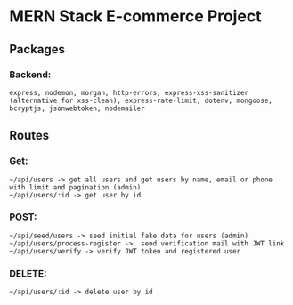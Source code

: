 # MERN Stack E-commerce Project

## Packages 
   ### Backend: 
    express, nodemon, morgan, http-errors, express-xss-sanitizer (alternative for xss-clean), express-rate-limit, dotenv, mongoose, bcryptjs, jsonwebtoken, nodemailer


## Routes 
   ### Get: 
    ~/api/users -> get all users and get users by name, email or phone with limit and pagination (admin)
    ~/api/users/:id -> get user by id 
   ### POST: 
    ~/api/seed/users -> seed initial fake data for users (admin)
    ~/api/users/process-register ->  send verification mail with JWT link 
    ~/api/users/verify -> verify JWT token and registered user
   ### DELETE: 
    ~/api/users/:id -> delete user by id 
